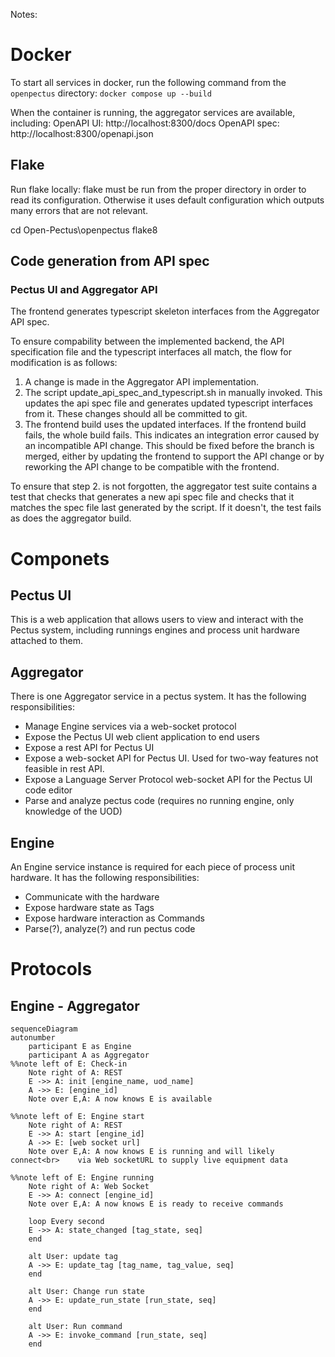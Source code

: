 Notes:

# Docker

To start all services in docker, run the following command from the `openpectus` directory:
`docker compose up --build` 

When the container is running, the aggregator services are available, including:
OpenAPI UI: http://localhost:8300/docs
OpenAPI spec: http://localhost:8300/openapi.json


## Flake
Run flake locally:
flake must be run from the proper directory in order to read its configuration. Otherwise it uses default
configuration which outputs many errors that are not relevant.

cd Open-Pectus\openpectus
flake8

## Code generation from API spec

### Pectus UI and Aggregator API

The frontend generates typescript skeleton interfaces from the Aggregator API spec. 

To ensure compability between the implemented backend, the API specification file and the typescript interfaces all match, the flow for modification is as follows:
1. A change is made in the Aggregator API implementation.
2. The script update_api_spec_and_typescript.sh in manually invoked. This updates the api spec file and generates updated typescript interfaces from it. These changes should all be committed to git.
3. The frontend build uses the updated interfaces. If the frontend build fails, the whole build fails. This indicates an integration error caused by an incompatible API change. This should be fixed before the branch is merged, either by updating the frontend to support the API change or by reworking the API change to be compatible with the frontend.

To ensure that step 2. is not forgotten, the aggregator test suite contains a test that checks that generates a new api spec file and checks that it matches the spec file last generated by the script. If it doesn't, the test fails as does the aggregator build.

# Componets

## Pectus UI

This is a web application that allows users to view and interact with the Pectus system,
including runnings engines and process unit hardware attached to them.

## Aggregator

There is one Aggregator service in a pectus system. It has the following responsibilities:

- Manage Engine services via a web-socket protocol
- Expose the Pectus UI web client application to end users
- Expose a rest API for Pectus UI
- Expose a web-socket API for Pectus UI. Used for two-way features not feasible in rest API.
- Expose a Language Server Protocol web-socket API for the Pectus UI code editor
- Parse and analyze pectus code (requires no running engine, only knowledge of the UOD)

## Engine

An Engine service instance is required for each piece of process unit hardware. It has 
the following responsibilities:

- Communicate with the hardware
- Expose hardware state as Tags
- Expose hardware interaction as Commands
- Parse(?), analyze(?) and run pectus code

# Protocols


## Engine - Aggregator


```mermaid
sequenceDiagram
autonumber
    participant E as Engine
    participant A as Aggregator        
%%note left of E: Check-in    
    Note right of A: REST
    E ->> A: init [engine_name, uod_name]
    A ->> E: [engine_id]
    Note over E,A: A now knows E is available

%%note left of E: Engine start    
    Note right of A: REST
    E ->> A: start [engine_id]
    A ->> E: [web socket url]
    Note over E,A: A now knows E is running and will likely connect<br>    via Web socketURL to supply live equipment data

%%note left of E: Engine running    
    Note right of A: Web Socket    
    E ->> A: connect [engine_id]
    Note over E,A: A now knows E is ready to receive commands
    
    loop Every second
    E ->> A: state_changed [tag_state, seq]    
    end

    alt User: update tag
    A ->> E: update_tag [tag_name, tag_value, seq]
    end

    alt User: Change run state
    A ->> E: update_run_state [run_state, seq]
    end

    alt User: Run command
    A ->> E: invoke_command [run_state, seq]
    end

```